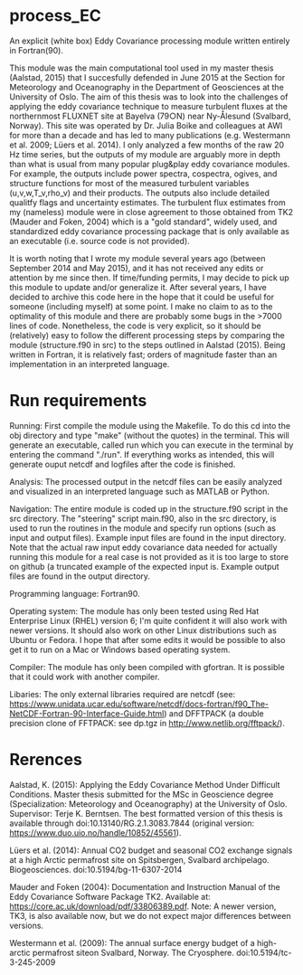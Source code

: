 # process_EC
An explicit (white box) Eddy Covariance processing module written entirely in Fortran(90). 

This module was the main computational tool used in my master thesis (Aalstad, 2015) that I succesfully defended in June 2015 at the Section for Meteorology and Oceanography in the Department of Geosciences at the University of Oslo. The aim of this thesis was to look into the challenges of applying the eddy covariance technique to measure turbulent fluxes at the northernmost FLUXNET site at Bayelva (79○N) near Ny-Ålesund (Svalbard, Norway). This site was operated by Dr. Julia Boike and colleagues at AWI for more than a decade and has led to many publications (e.g. Westermann et al. 2009; Lüers et al. 2014). I only analyzed a few months of the raw 20 Hz time series, but the outputs of my module are arguably more in depth than what is usual from many popular plug&play eddy covariance modules. For example, the outputs include power spectra, cospectra, ogives, and structure functions for most of the measured turbulent variables (u,v,w,T_v,rho_v) and their products. The outputs also include detailed qualitfy flags and uncertainty estimates. The turbulent flux estimates from my (nameless) module were in close agreement to those obtained from TK2 (Mauder and Foken, 2004) which is a "gold standard", widely used, and standardized eddy covariance processing package that is only available as an executable (i.e. source code is not provided).

It is worth noting that I wrote my module several years ago (between September 2014 and May 2015), and it has not received any edits or attention by me since then. If time/funding permits, I may decide to pick up this module to update and/or generalize it. After several years, I have decided to archive this code here in the hope that it could be useful for someone (including myself) at some point. I make no claim to as to the optimality of this module and there are probably some bugs in the >7000 lines of code. Nonetheless, the code is very explicit, so it should be (relatively) easy to follow the different processing steps by comparing the module (structure.f90 in src) to the steps outlined in Aalstad (2015). Being written in Fortran, it is relatively fast; orders of magnitude faster than an implementation in an interpreted language. 

# Run requirements

Running: First compile the module using the Makefile. To do this cd into the obj directory and type "make" (without the quotes) in the terminal. This will generate an executable, called run which you can execute in the terminal by entering the command "./run". If everything works as intended, this will generate ouput netcdf and logfiles after the code is finished. 

Analysis: The processed output in the netcdf files can be easily analyzed and visualized in an interpreted language such as MATLAB or Python.

Navigation: The entire module is coded up in the structure.f90 script in the src directory. The "steering" script main.f90, also in the src directory, is used to run the routines in the module and specify run options (such as input and output files). Example input files are found in the input directory. Note that the actual raw input eddy covariance data needed for actually running this module for a real case is not provided as it is too large to store on github (a truncated example of the expected input is. Example output files are found in the output directory. 

Programming language: Fortran90.

Operating system: The module has only been tested using Red Hat Enterprise Linux (RHEL) version 6; I'm quite confident it will also work with newer versions. It should also work on other Linux distributions such as Ubuntu or Fedora. I hope that after some edits it would be possible to also get it to run on a Mac or Windows based operating system. 

Compiler: The module has only been compiled with gfortran. It is possible that it could work with another compiler.

Libaries: The only external libraries required are netcdf (see: https://www.unidata.ucar.edu/software/netcdf/docs-fortran/f90_The-NetCDF-Fortran-90-Interface-Guide.html) and DFFTPACK (a double precision clone of FFTPACK: see dp.tgz in http://www.netlib.org/fftpack/). 


# Rerences

Aalstad, K. (2015): Applying the Eddy Covariance Method Under Difficult Conditions. Master thesis submitted for the MSc in Geoscience degree (Specialization: Meteorology and Oceanography) at the University of Oslo. Supervisor: Terje K. Berntsen. The best formatted version of this thesis is available through doi:10.13140/RG.2.1.3083.7844 (original version: https://www.duo.uio.no/handle/10852/45561). 

Lüers et al. (2014): Annual CO2 budget and seasonal CO2 exchange signals at a high Arctic permafrost site on Spitsbergen, Svalbard archipelago. Biogeosciences. doi:10.5194/bg-11-6307-2014

Mauder and Foken (2004): Documentation and Instruction Manual of the Eddy Covariance Software Package TK2. Available at: https://core.ac.uk/download/pdf/33806389.pdf. Note: A newer version, TK3, is also available now, but we do not expect major differences between versions.

Westermann et al. (2009): The annual surface energy budget of a high-arctic permafrost siteon Svalbard, Norway. The Cryosphere. doi:10.5194/tc-3-245-2009
